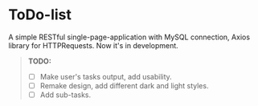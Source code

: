 # ToDo-list

A simple RESTful single-page-application with MySQL connection, Axios library for HTTPRequests.
Now it's in development.

>**TODO:**
> - [ ] Make user's tasks output, add usability.
> - [ ] Remake design, add different dark and light styles.
> - [ ] Add sub-tasks.
